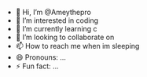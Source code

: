 - 👋 Hi, I’m @Ameythepro
- 👀 I’m interested in coding
- 🌱 I’m currently learning c
- 💞️ I’m looking to collaborate on 
- 📫 How to reach me when im sleeping
- 😄 Pronouns: ...
- ⚡ Fun fact: ...

<!---
Ameythepro/Ameythepro is a ✨ special ✨ repository because its `README.md` (this file) appears on your GitHub profile.
You can click the Preview link to take a look at your changes.
--->
